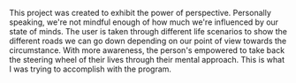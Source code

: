 This project was created to exhibit the power of perspective.
Personally speaking, we're not mindful enough of how much we're influenced by our state of minds.
The user is taken through different life scenarios to show the different roads we can go down depending on our point of view towards the circumstance.
With more awareness, the person's empowered to take back the steering wheel of their lives through their mental approach.
This is what I was trying to accomplish with the program.

